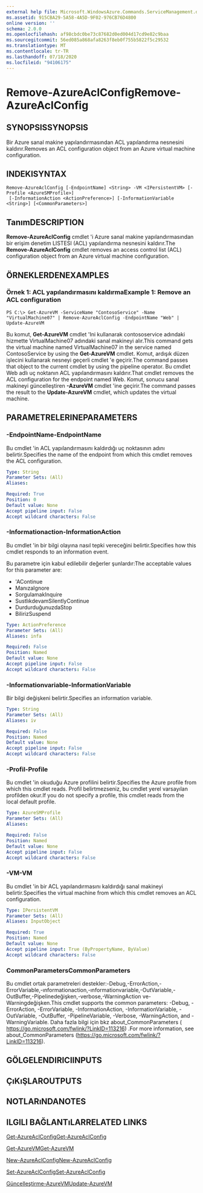 ```yaml
---
external help file: Microsoft.WindowsAzure.Commands.ServiceManagement.dll-Help.xml
ms.assetid: 915CBA29-5A58-4A5D-9F02-976CB76D4800
online version: ''
schema: 2.0.0
ms.openlocfilehash: af98cbdc0be73c87682d0ed004d17cd9e82c9baa
ms.sourcegitcommit: 56ed085a868afa8263f8eb0f755b5822f5c29532
ms.translationtype: MT
ms.contentlocale: tr-TR
ms.lasthandoff: 07/18/2020
ms.locfileid: "94106175"
---
```

# <span data-ttu-id="fb4ff-101">Remove-AzureAclConfig</span><span class="sxs-lookup"><span data-stu-id="fb4ff-101">Remove-AzureAclConfig</span></span>

## <span data-ttu-id="fb4ff-102">SYNOPSIS</span><span class="sxs-lookup"><span data-stu-id="fb4ff-102">SYNOPSIS</span></span>
<span data-ttu-id="fb4ff-103">Bir Azure sanal makine yapılandırmasından ACL yapılandırma nesnesini kaldırır.</span><span class="sxs-lookup"><span data-stu-id="fb4ff-103">Removes an ACL configuration object from an Azure virtual machine configuration.</span></span>

## <span data-ttu-id="fb4ff-104">INDEKI</span><span class="sxs-lookup"><span data-stu-id="fb4ff-104">SYNTAX</span></span>

```
Remove-AzureAclConfig [-EndpointName] <String> -VM <IPersistentVM> [-Profile <AzureSMProfile>]
 [-InformationAction <ActionPreference>] [-InformationVariable <String>] [<CommonParameters>]
```

## <span data-ttu-id="fb4ff-105">Tanım</span><span class="sxs-lookup"><span data-stu-id="fb4ff-105">DESCRIPTION</span></span>
<span data-ttu-id="fb4ff-106">**Remove-AzureAclConfig** cmdlet 'i Azure sanal makine yapılandırmasından bir erişim denetim LISTESI (ACL) yapılandırma nesnesini kaldırır.</span><span class="sxs-lookup"><span data-stu-id="fb4ff-106">The **Remove-AzureAclConfig** cmdlet removes an access control list (ACL) configuration object from an Azure virtual machine configuration.</span></span>

## <span data-ttu-id="fb4ff-107">ÖRNEKLERDEN</span><span class="sxs-lookup"><span data-stu-id="fb4ff-107">EXAMPLES</span></span>

### <span data-ttu-id="fb4ff-108">Örnek 1: ACL yapılandırmasını kaldırma</span><span class="sxs-lookup"><span data-stu-id="fb4ff-108">Example 1: Remove an ACL configuration</span></span>
```
PS C:\> Get-AzureVM -ServiceName "ContosoService" -Name "VirtualMachine07" | Remove-AzureAclConfig -EndpointName "Web" | Update-AzureVM
```

<span data-ttu-id="fb4ff-109">Bu komut, **Get-AzureVM** cmdlet 'Ini kullanarak contososervice adındaki hizmette VirtualMachine07 adındaki sanal makineyi alır.</span><span class="sxs-lookup"><span data-stu-id="fb4ff-109">This command gets the virtual machine named VirtualMachine07 in the service named ContosoService by using the **Get-AzureVM** cmdlet.</span></span>
<span data-ttu-id="fb4ff-110">Komut, ardışık düzen işlecini kullanarak nesneyi geçerli cmdlet 'e geçirir.</span><span class="sxs-lookup"><span data-stu-id="fb4ff-110">The command passes that object to the current cmdlet by using the pipeline operator.</span></span>
<span data-ttu-id="fb4ff-111">Bu cmdlet Web adlı uç noktanın ACL yapılandırmasını kaldırır.</span><span class="sxs-lookup"><span data-stu-id="fb4ff-111">That cmdlet removes the ACL configuration for the endpoint named Web.</span></span>
<span data-ttu-id="fb4ff-112">Komut, sonucu sanal makineyi güncelleştiren **-AzureVM** cmdlet 'ine geçirir.</span><span class="sxs-lookup"><span data-stu-id="fb4ff-112">The command passes the result to the **Update-AzureVM** cmdlet, which updates the virtual machine.</span></span>

## <span data-ttu-id="fb4ff-113">PARAMETRELERINE</span><span class="sxs-lookup"><span data-stu-id="fb4ff-113">PARAMETERS</span></span>

### <span data-ttu-id="fb4ff-114">-EndpointName</span><span class="sxs-lookup"><span data-stu-id="fb4ff-114">-EndpointName</span></span>
<span data-ttu-id="fb4ff-115">Bu cmdlet 'in ACL yapılandırmasını kaldırdığı uç noktasının adını belirtir.</span><span class="sxs-lookup"><span data-stu-id="fb4ff-115">Specifies the name of the endpoint from which this cmdlet removes the ACL configuration.</span></span>

```yaml
Type: String
Parameter Sets: (All)
Aliases: 

Required: True
Position: 0
Default value: None
Accept pipeline input: False
Accept wildcard characters: False
```

### <span data-ttu-id="fb4ff-116">-Informationaction</span><span class="sxs-lookup"><span data-stu-id="fb4ff-116">-InformationAction</span></span>
<span data-ttu-id="fb4ff-117">Bu cmdlet 'in bir bilgi olayına nasıl tepki vereceğini belirtir.</span><span class="sxs-lookup"><span data-stu-id="fb4ff-117">Specifies how this cmdlet responds to an information event.</span></span>

<span data-ttu-id="fb4ff-118">Bu parametre için kabul edilebilir değerler şunlardır:</span><span class="sxs-lookup"><span data-stu-id="fb4ff-118">The acceptable values for this parameter are:</span></span>

- <span data-ttu-id="fb4ff-119">'A</span><span class="sxs-lookup"><span data-stu-id="fb4ff-119">Continue</span></span>
- <span data-ttu-id="fb4ff-120">Manıza</span><span class="sxs-lookup"><span data-stu-id="fb4ff-120">Ignore</span></span>
- <span data-ttu-id="fb4ff-121">Sorgulamak</span><span class="sxs-lookup"><span data-stu-id="fb4ff-121">Inquire</span></span>
- <span data-ttu-id="fb4ff-122">Sustlıkdevam</span><span class="sxs-lookup"><span data-stu-id="fb4ff-122">SilentlyContinue</span></span>
- <span data-ttu-id="fb4ff-123">Durdurduğunuzda</span><span class="sxs-lookup"><span data-stu-id="fb4ff-123">Stop</span></span>
- <span data-ttu-id="fb4ff-124">Biliriz</span><span class="sxs-lookup"><span data-stu-id="fb4ff-124">Suspend</span></span>

```yaml
Type: ActionPreference
Parameter Sets: (All)
Aliases: infa

Required: False
Position: Named
Default value: None
Accept pipeline input: False
Accept wildcard characters: False
```

### <span data-ttu-id="fb4ff-125">-Informationvariable</span><span class="sxs-lookup"><span data-stu-id="fb4ff-125">-InformationVariable</span></span>
<span data-ttu-id="fb4ff-126">Bir bilgi değişkeni belirtir.</span><span class="sxs-lookup"><span data-stu-id="fb4ff-126">Specifies an information variable.</span></span>

```yaml
Type: String
Parameter Sets: (All)
Aliases: iv

Required: False
Position: Named
Default value: None
Accept pipeline input: False
Accept wildcard characters: False
```

### <span data-ttu-id="fb4ff-127">-Profil</span><span class="sxs-lookup"><span data-stu-id="fb4ff-127">-Profile</span></span>
<span data-ttu-id="fb4ff-128">Bu cmdlet 'in okuduğu Azure profilini belirtir.</span><span class="sxs-lookup"><span data-stu-id="fb4ff-128">Specifies the Azure profile from which this cmdlet reads.</span></span>
<span data-ttu-id="fb4ff-129">Profil belirtmezseniz, bu cmdlet yerel varsayılan profilden okur.</span><span class="sxs-lookup"><span data-stu-id="fb4ff-129">If you do not specify a profile, this cmdlet reads from the local default profile.</span></span>

```yaml
Type: AzureSMProfile
Parameter Sets: (All)
Aliases: 

Required: False
Position: Named
Default value: None
Accept pipeline input: False
Accept wildcard characters: False
```

### <span data-ttu-id="fb4ff-130">-VM</span><span class="sxs-lookup"><span data-stu-id="fb4ff-130">-VM</span></span>
<span data-ttu-id="fb4ff-131">Bu cmdlet 'in bir ACL yapılandırmasını kaldırdığı sanal makineyi belirtir.</span><span class="sxs-lookup"><span data-stu-id="fb4ff-131">Specifies the virtual machine from which this cmdlet removes an ACL configuration.</span></span>

```yaml
Type: IPersistentVM
Parameter Sets: (All)
Aliases: InputObject

Required: True
Position: Named
Default value: None
Accept pipeline input: True (ByPropertyName, ByValue)
Accept wildcard characters: False
```

### <span data-ttu-id="fb4ff-132">CommonParameters</span><span class="sxs-lookup"><span data-stu-id="fb4ff-132">CommonParameters</span></span>
<span data-ttu-id="fb4ff-133">Bu cmdlet ortak parametreleri destekler:-Debug,-ErrorAction,-ErrorVariable,-ınformationaction,-ınformationvariable,-OutVariable,-OutBuffer,-Pipelinedeğişken,-verbose,-WarningAction ve-Warningdeğişken.</span><span class="sxs-lookup"><span data-stu-id="fb4ff-133">This cmdlet supports the common parameters: -Debug, -ErrorAction, -ErrorVariable, -InformationAction, -InformationVariable, -OutVariable, -OutBuffer, -PipelineVariable, -Verbose, -WarningAction, and -WarningVariable.</span></span> <span data-ttu-id="fb4ff-134">Daha fazla bilgi için bkz about_CommonParameters ( https://go.microsoft.com/fwlink/?LinkID=113216) .</span><span class="sxs-lookup"><span data-stu-id="fb4ff-134">For more information, see about_CommonParameters (https://go.microsoft.com/fwlink/?LinkID=113216).</span></span>

## <span data-ttu-id="fb4ff-135">GÖLGELENDIRICI</span><span class="sxs-lookup"><span data-stu-id="fb4ff-135">INPUTS</span></span>

## <span data-ttu-id="fb4ff-136">ÇıKıŞLAR</span><span class="sxs-lookup"><span data-stu-id="fb4ff-136">OUTPUTS</span></span>

## <span data-ttu-id="fb4ff-137">NOTLARıNDA</span><span class="sxs-lookup"><span data-stu-id="fb4ff-137">NOTES</span></span>

## <span data-ttu-id="fb4ff-138">ILGILI BAĞLANTıLAR</span><span class="sxs-lookup"><span data-stu-id="fb4ff-138">RELATED LINKS</span></span>

[<span data-ttu-id="fb4ff-139">Get-AzureAclConfig</span><span class="sxs-lookup"><span data-stu-id="fb4ff-139">Get-AzureAclConfig</span></span>](./Get-AzureAclConfig.md)

[<span data-ttu-id="fb4ff-140">Get-AzureVM</span><span class="sxs-lookup"><span data-stu-id="fb4ff-140">Get-AzureVM</span></span>](./Get-AzureVM.md)

[<span data-ttu-id="fb4ff-141">New-AzureAclConfig</span><span class="sxs-lookup"><span data-stu-id="fb4ff-141">New-AzureAclConfig</span></span>](./New-AzureAclConfig.md)

[<span data-ttu-id="fb4ff-142">Set-AzureAclConfig</span><span class="sxs-lookup"><span data-stu-id="fb4ff-142">Set-AzureAclConfig</span></span>](./Set-AzureAclConfig.md)

[<span data-ttu-id="fb4ff-143">Güncelleştirme-AzureVM</span><span class="sxs-lookup"><span data-stu-id="fb4ff-143">Update-AzureVM</span></span>](./Update-AzureVM.md)


